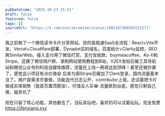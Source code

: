 ```yaml
---
pubDatetime: "2025-10-23 15:51"
draft: false
featured: false
tags: []
sourceUrl: "https://x.com/coolzeromike/status/1981267309592531271"
---
```


我之前做了一个微信读书卡片分享网站，目的是跑通SaaS全流程：React+Vite开发，Vercel+Cloudflare部署，Dynadot买的域名，百度统计+Clarity监控，SEO用SimilarWeb。接入支付用了微信打赏、支付宝收款、buymeacoffee、Ko-fi和Stripe。还建了微信用户群，录制网站使用教程到B站，V2EX发帖后被工具导航站和微信公众号的科技自媒体推荐，流量在上线一两周达到顶峰！甚至还被抄袭了，感觉这小项目有点价值😄
后来为用Stripe忍痛加了Clerk登录，国内流量基本没了。用户提需求尽量做，功能迭代日志公开，contributor上墙，还试着把卡片做成实体销售（我首页置顶那张），可惜没人买😂 流量跌到谷底，感觉只剩自己用，就弃坑了

现在只留了核心功能，其他都去了，当玩具玩吧，喜欢的可以试着玩玩，完全免费
https://ifenxiang.xyz
